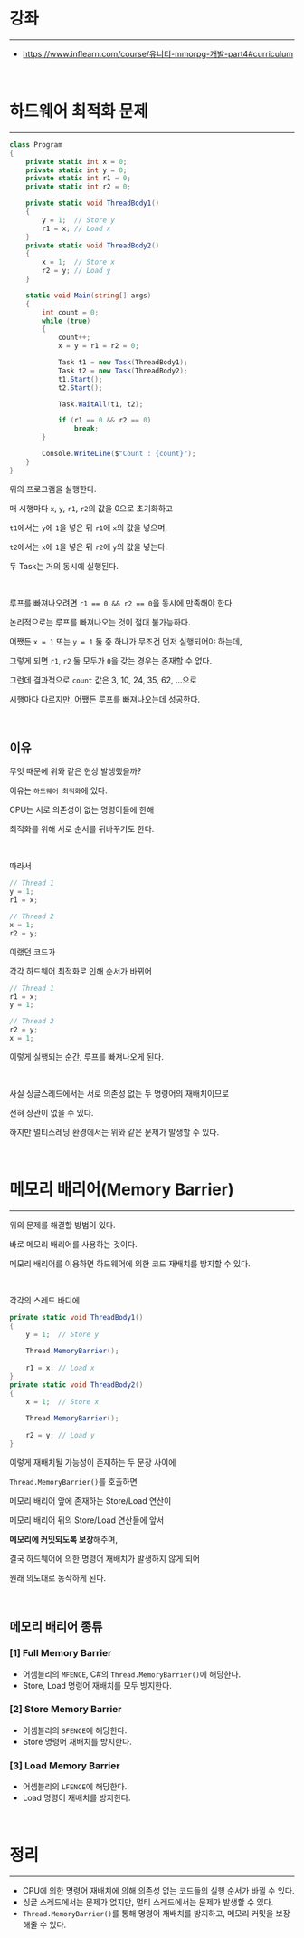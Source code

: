 # 강좌
---
 - <https://www.inflearn.com/course/유니티-mmorpg-개발-part4#curriculum>

<br>

# 하드웨어 최적화 문제
---

```cs
class Program
{
    private static int x = 0;
    private static int y = 0;
    private static int r1 = 0;
    private static int r2 = 0;

    private static void ThreadBody1()
    {
        y = 1;  // Store y
        r1 = x; // Load x
    }
    private static void ThreadBody2()
    {
        x = 1;  // Store x
        r2 = y; // Load y
    }

    static void Main(string[] args)
    {
        int count = 0;
        while (true)
        {
            count++;
            x = y = r1 = r2 = 0;

            Task t1 = new Task(ThreadBody1);
            Task t2 = new Task(ThreadBody2);
            t1.Start();
            t2.Start();

            Task.WaitAll(t1, t2);

            if (r1 == 0 && r2 == 0)
                break;
        }

        Console.WriteLine($"Count : {count}");
    }
}
```

위의 프로그램을 실행한다.

매 시행마다 `x`, `y`, `r1`, `r2`의 값을 0으로 초기화하고

`t1`에서는 `y`에 `1`을 넣은 뒤 `r1`에 `x`의 값을 넣으며,

`t2`에서는 `x`에 `1`을 넣은 뒤 `r2`에 `y`의 값을 넣는다.

두 Task는 거의 동시에 실행된다.

<br>

루프를 빠져나오려면 `r1 == 0 && r2 == 0`을 동시에 만족해야 한다.

논리적으로는 루프를 빠져나오는 것이 절대 불가능하다.

어쨌든 `x = 1` 또는 `y = 1` 둘 중 하나가 무조건 먼저 실행되어야 하는데,

그렇게 되면 `r1`, `r2` 둘 모두가 `0`을 갖는 경우는 존재할 수 없다.

그런데 결과적으로 `count` 값은 3, 10, 24, 35, 62, ...으로

시행마다 다르지만, 어쨌든 루프를 빠져나오는데 성공한다.

<br>

## **이유**

무엇 때문에 위와 같은 현상 발생했을까?

이유는 `하드웨어 최적화`에 있다.

CPU는 서로 의존성이 없는 명령어들에 한해

최적화를 위해 서로 순서를 뒤바꾸기도 한다.

<br>

따라서

```cs
// Thread 1
y = 1;
r1 = x;

// Thread 2
x = 1;
r2 = y;
```

이랬던 코드가

각각 하드웨어 최적화로 인해 순서가 바뀌어


```cs
// Thread 1
r1 = x;
y = 1;

// Thread 2
r2 = y;
x = 1;
```

이렇게 실행되는 순간, 루프를 빠져나오게 된다.

<br>

사실 싱글스레드에서는 서로 의존성 없는 두 명령어의 재배치이므로

전혀 상관이 없을 수 있다.

하지만 멀티스레딩 환경에서는 위와 같은 문제가 발생할 수 있다.

<br>

# 메모리 배리어(Memory Barrier)
---

위의 문제를 해결할 방법이 있다.

바로 메모리 배리어를 사용하는 것이다.

메모리 배리어를 이용하면 하드웨어에 의한 코드 재배치를 방지할 수 있다.

<br>

각각의 스레드 바디에

```cs
private static void ThreadBody1()
{
    y = 1;  // Store y
    
    Thread.MemoryBarrier();
    
    r1 = x; // Load x
}
private static void ThreadBody2()
{
    x = 1;  // Store x
    
    Thread.MemoryBarrier();
    
    r2 = y; // Load y
}
```

이렇게 재배치될 가능성이 존재하는 두 문장 사이에

`Thread.MemoryBarrier()`를 호출하면

메모리 배리어 앞에 존재하는 Store/Load 연산이

메모리 배리어 뒤의 Store/Load 연산들에 앞서

**메모리에 커밋되도록 보장**해주며,

결국 하드웨어에 의한 명령어 재배치가 발생하지 않게 되어

원래 의도대로 동작하게 된다.

<br>

## **메모리 배리어 종류**

### **[1] Full Memory Barrier**
 - 어셈블리의 `MFENCE`, C#의 `Thread.MemoryBarrier()`에 해당한다.
 - Store, Load 명령어 재배치를 모두 방지한다.
 
### **[2] Store Memory Barrier**
 - 어셈블리의 `SFENCE`에 해당한다.
 - Store 명령어 재배치를 방지한다.
 
### **[3] Load Memory Barrier**
 - 어셈블리의 `LFENCE`에 해당한다.
 - Load 명령어 재배치를 방지한다.

<br>

# 정리
---

- CPU에 의한 명령어 재배치에 의해 의존성 없는 코드들의 실행 순서가 바뀔 수 있다.
- 싱글 스레드에서는 문제가 없지만, 멀티 스레드에서는 문제가 발생할 수 있다.
- `Thread.MemoryBarrier()`를 통해 명령어 재배치를 방지하고, 메모리 커밋을 보장해줄 수 있다.

